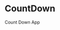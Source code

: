 # CountDown
 Count Down App
   
        
                                    
                            
                 
          
    
